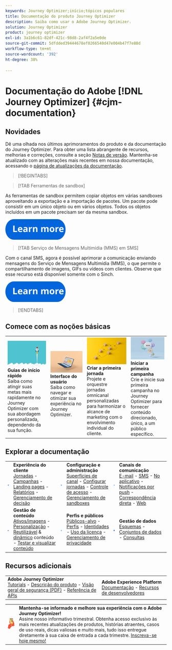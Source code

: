 ```yaml
---
keywords: Journey Optimizer;início;tópicos populares
title: Documentação do produto Journey Optimizer
description: Saiba como usar o Adobe Journey Optimizer.
solution: Journey Optimizer
product: journey optimizer
exl-id: 3a1b6c61-82df-421c-98d8-2af4f2a5e0de
source-git-commit: 5dfdded39444678ef0266540d47e004b47f7e88d
workflow-type: tm+mt
source-wordcount: '392'
ht-degree: 38%

---
```


# Documentação do Adobe [!DNL Journey Optimizer] {#cjm-documentation}

## Novidades

Dê uma olhada nos últimos aprimoramentos do produto e da documentação do Journey Optimizer. Para obter uma lista abrangente de recursos, melhorias e correções, consulte a seção [Notas de versão](using/rn/release-notes.md).  Mantenha-se atualizado com as alterações mais recentes em nossa documentação, acessando o [página de atualizações da documentação](using/rn/documentation-updates.md).

>[!BEGINTABS]

>[!TAB Ferramentas de sandbox]

As ferramentas de sandbox permitem copiar objetos em várias sandboxes aproveitando a exportação e a importação de pacotes. Um pacote pode consistir em um único objeto ou em vários objetos. Todos os objetos incluídos em um pacote precisam ser da mesma sandbox.

[![imagem](using/assets/do-not-localize/learn-more-button.svg)](using/building-journeys/copy-to-sandbox.md)

>[!TAB Serviço de Mensagens Multimídia (MMS) em SMS]

Com o canal SMS, agora é possível aprimorar a comunicação enviando mensagens do Serviço de Mensagens Multimídia (MMS), o que permite o compartilhamento de imagens, GIFs ou vídeos com clientes. Observe que esse recurso está disponível somente com o Sinch.

[![imagem](using/assets/do-not-localize/learn-more-button.svg)](using/sms/create-sms.md#sms-content)

>[!ENDTABS]

## Comece com as noções básicas

<table style="table-layout:fixed">
  <tr style="border: 0;">
    <td>
    <a href="using/start/quick-start.md"><img src="using/assets/do-not-localize/start-quick.png"></a></a>
    <div><strong>Guias de início rápido</strong><br/>Saiba como atingir suas metas mais rapidamente no Journey Optimizer com sua abordagem personalizada, dependendo da sua função.</div>
    </td>
    <td>
    <a href="using/start/user-interface.md"><img src="using/assets/do-not-localize/start-interface.jpeg"></a>
    <div><strong>Interface do usuário</strong><br/>Saiba como navegar e otimizar sua experiência no Journey Optimizer.</div><br/>
    </td>
    <td>
    <a href="using/building-journeys/journey-gs.md"><img src="using/assets/do-not-localize/start-journey.jpeg"></a>
    <div><strong>Criar a primeira jornada</strong><br/>Projete e orquestre jornadas omnicanal personalizadas para harmonizar o alcance de marketing com o envolvimento individual do cliente. 
    </div></td>
    <td>
    <a href="using/campaigns/create-campaign.md"><img src="using/assets/do-not-localize/start-campaign.jpeg"></a>
    <div><strong>Iniciar a primeira campanha</strong><br/>Crie e inicie sua primeira campanha no Journey Optimizer para fornecer conteúdo direcionado, único, a um público específico.</div>
    </td>
  </tr>
</table>

## Explorar a documentação

<table style="table-layout:auto">
  <tr style="border: 0;">
    <td>
      <img src="using/assets/do-not-localize/icon-quick-start.svg" width="70px">
    <td>
      <strong>Experiência do cliente</strong><br/><a href="using/building-journeys/journey.md">Jornadas</a> - <a href="using/campaigns/get-started-with-campaigns.md">Campanhas</a> - <a href="using/landing-pages/get-started-lp.md">Landing pages</a> - <a href="using/reports/live-report.md">Relatórios</a> - <a href="using/offers/get-started/starting-offer-decisioning.md">Gerenciamento de decisão</a>
    </td>
    <td>
      <img src="using/assets/do-not-localize/icon-configure.svg" width="70px">
    </td>
    <td>
      <strong>Configuração e administração</strong><br/><a href="using/configuration/channel-surfaces.md">Superfícies de canal</a> - <a href="using/configuration/about-data-sources-events-actions.md">Configurar jornadas</a>  - <a href="using/administration/permissions-overview.md">Controle de acesso</a> - <a href="using/administration/sandboxes.md">Gerenciamento de sandboxes</a>
    </td>
    <td>
      <img src="using/assets/do-not-localize/icon-campaign.svg" width="70px">
    </td>
    <td>
      <strong>Canais de comunicação</strong><br/><a href="using/email/get-started-email.md">E-mail</a> - <a href="using/sms/get-started-sms.md">SMS</a> - <a href="using/in-app/get-started-in-app.md">No aplicativo</a> - <a href="using/push/get-started-push.md">Notificações por push</a> - <a href="using/direct-mail/get-started-direct-mail.md">Correspondência direta</a> - <a href="using/web/get-started-web.md">Web</a>
    </td>
  </tr>
  <tr style="border: 0;">
    <td>
      <img src="using/assets/do-not-localize/icon-content.svg" width="70px">
    </td>
    <td>
      <strong>Gestão de conteúdo</strong><br/><a href="using/content-management/assets-essentials.md">Ativos/imagens</a> - <a href="using/personalization/personalize.md">Personalização</a> - <a href="using/content-management/content-templates.md">Reutilizável</a> &amp; <a href="using/personalization/dynamic-content.md">dinâmico</a> conteúdo - <a href="using/content-management/preview-test.md">Testar e visualizar conteúdo</a>
    </td>
    <td>
      <img src="using/assets/do-not-localize/icon_profile-audience.svg" width="70px">
    </td>
    <td>
      <strong>Perfis e públicos</strong><br/><a href="using/audience/about-audiences.md">Públicos-alvo</a> - <a href="using/audience/get-started-profiles.md">Perfis</a> - <a href="using/audience/get-started-identity.md">Identidades</a> - <a href="using/audience/license-usage.md">Uso da licença</a> - <a href="using/privacy/get-started-privacy.md">Gerenciamento de privacidade</a>
    </td>
    <td>
      <img src="using/assets/do-not-localize/icon-data.svg" width="70px">
    </td>
    <td>
      <strong>Gestão de dados</strong><br/><a href="using/data/get-started-schemas.md">Esquemas</a> - <a href="using/data/get-started-datasets.md">Conjuntos de dados</a> - <a href="using/data/get-started-queries.md">Consultas</a>
    </td>
  </tr>
</table>

## Recursos adicionais

<table style="table-layout:fixed"><tr style="border: 0;">
<td><strong>Adobe Journey Optimizer</strong><br/>
<a href="https://experienceleague.adobe.com/docs/journey-optimizer-learn/tutorials/overview.html?lang=pt-BR" target="_blank">Tutorials</a> - <a href="https://helpx.adobe.com/br/legal/product-descriptions/adobe-journey-optimizer.html" target="_blank">Descrição do produto</a> - <a href="https://www.adobe.com/content/dam/cc/en/security/pdfs/AJO_SecurityOverview.pdf" target="_blank">Visão geral de segurança (PDF)</a> - <a href="https://developer.adobe.com/journey-optimizer-apis/" target="_blank">Referência de APIs</a>
</td>
<td><strong>Adobe Experience Platform</strong><br/>
<a href="https://experienceleague.adobe.com/docs/experience-platform/landing/home.html?lang=pt-BR" target="_blank">Documentação</a> - <a href="https://www.adobe.com/br/experience-platform/documentation-and-developer-resources.html" target="_blank">Recursos de desenvolvedores</a>
</td>
</tr></table>

<table style="table-layout:auto"><tr style="border: 0;"><td><img src="using/assets/do-not-localize/newsletter.png"></td><td>
<b>Mantenha-se informado e melhore sua experiência com o Adobe Journey Optimizer!</b><br/>Assine nosso informativo trimestral. Obtenha acesso exclusivo às mais recentes atualizações de produtos, histórias atraentes, casos de uso reais, dicas valiosas e muito mais, tudo isso entregue diretamente à sua caixa de entrada a cada trimestre. <a href="https://www.adobe.com/subscription/Adobe_Journey_Optimizer_NL.html">Inscreva-se hoje mesmo!</a></td></tr></table>


